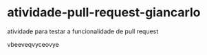 # atividade-pull-request-giancarlo
atividade para testar a funcionalidade de pull request

vbeeveqvyceovye
